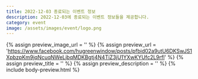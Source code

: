 ```yaml
---
title: 2022-12-03 종료되는 이벤트 정보
description: 2022-12-03에 종료되는 이벤트 정보들을 제공합니다.
category: event
image: /assets/images/event/logo.png
---
```

{% assign preview_image_url = '' %}
{% assign preview_url = 'https://www.facebook.com/hugreenwindow/posts/pfbid02a9utU6DKSwJS1XpbzpKm9jqNcuqNWeLjbqMDKBgtj4N4TiZ3jU1YXwKYUfc2L9rfl' %}
{% assign preview_title = '' %}
{% assign preview_description = '' %}
{% include body-preview.html %}